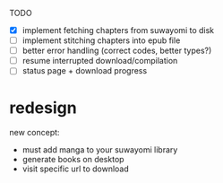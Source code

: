 TODO
- [x] implement fetching chapters from suwayomi to disk
- [ ] implement stitching chapters into epub file
- [ ] better error handling (correct codes, better types?)
- [ ] resume interrupted download/compilation
- [ ] status page + download progress

# redesign
new concept:
- must add manga to your suwayomi library
- generate books on desktop
- visit specific url to download